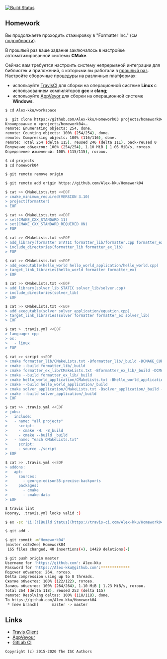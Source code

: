 [![Build Status](https://travis-ci.com/Alex-kku/Lab04.svg?branch=master)](https://travis-ci.com/Alex-kku/Lab04)
## Homework

Вы продолжаете проходить стажировку в "Formatter Inc." (см [подробности](https://github.com/tp-labs/lab03#Homework)).

В прошлый раз ваше задание заключалось в настройке автоматизированной системы **CMake**.

Сейчас вам требуется настроить систему непрерывной интеграции для библиотек и приложений, с которыми вы работали в [прошлый раз](https://github.com/tp-labs/lab03#Homework). Настройте сборочные процедуры на различных платформах:
* используйте [TravisCI](https://travis-ci.com/) для сборки на операционной системе **Linux** с использованием компиляторов **gcc** и **clang**;
* используйте [AppVeyor](https://www.appveyor.com/) для сборки на операционной системе **Windows**.

```sh
$ cd Alex-kku/workspace
```

```sh
$  git clone https://github.com/Alex-kku/Homework03 projects/homework04
Клонирование в «projects/homework04»…
remote: Enumerating objects: 254, done.
remote: Counting objects: 100% (254/254), done.
remote: Compressing objects: 100% (116/116), done.
remote: Total 254 (delta 115), reused 246 (delta 111), pack-reused 0
Получение объектов: 100% (254/254), 1.10 MiB | 1.06 MiB/s, готово.
Определение изменений: 100% (115/115), готово.
```

```sh
$ cd projects
$ cd homework04
```

```sh
$ git remote remove origin
```

```sh
$ git remote add origin https://github.com/Alex-kku/Homework04
```

```sh
$ cat >> CMakeLists.txt <<EOF
> cmake_minimum_required(VERSION 3.10)
> project(formatter)
> EOF
```

```sh
$ cat >> CMakeLists.txt <<EOF
> set(CMAKE_CXX_STANDARD 11)
> set(CMAKE_CXX_STANDARD_REQUIRED ON)
> EOF
```

```sh
$ cat >> CMakeLists.txt <<EOF
> add_library(formatter STATIC formatter_lib/formatter.cpp formatter_ex STATIC formatter_ex_lib/formatter_ex.cpp)
> include_directories(formatter_lib formatter_ex_lib)
> EOF
```

```sh
$ cat >> CMakeLists.txt <<EOF
> add_executable(hello_world hello_world_application/hello_world.cpp)
> target_link_libraries(hello_world formatter formatter_ex)
> EOF
```

```sh
$ cat >> CMakeLists.txt <<EOF
> add_library(solver_lib STATIC solver_lib/solver.cpp)
> include_directories(solver_lib)
> EOF
```

```sh
$ cat >> CMakeLists.txt <<EOF
> add_executable(solver solver_application/equation.cpp)
> target_link_libraries(solver formatter formatter_ex solver_lib)
> EOF
```

```sh
$ cat > .travis.yml <<EOF
> language: cpp
> os:
>   - linux
> EOF
```

```sh
$ cat >> script <<EOF
> cmake formatter_lib/CMakeLists.txt -Bformatter_lib/_build -DCMAKE_CURRENT_SOURCE_DIR=$PWD
> cmake --build formatter_lib/_build
> cmake formatter_ex_lib/CMakeLists.txt -Bformatter_ex_lib/_build -DCMAKE_CURRENT_SOURCE_DIR=$PWD
> cmake --build formatter_ex_lib/_build
> cmake hello_world_application/CMakeLists.txt -Bhello_world_application/_build -DCMAKE_CURRENT_SOURCE_DIR=$PWD
> cmake --build hello_world_application/_build
> cmake solver_application/CMakeLists.txt -Bsolver_application/_build -DCMAKE_CURRENT_SOURCE_DIR=$PWD
> cmake --build solver_application/_build
> EOF
```

```sh
$ cat >> .travis.yml <<EOF
> jobs:
>   include:
>   - name: "all projects"
>     script:
>     - cmake -H. -B_build
>     - cmake --build _build
>   - name: "each CMakeLists.txt"
>     script:
>     - source ./script
> EOF
```

```sh
$ cat >> .travis.yml <<EOF
> addons:
>   apt:
>     sources:
>       - george-edison55-precise-backports
>     packages:
>       - cmake
>       - cmake-data
> EOF
```

```sh
$ travis lint
Hooray, .travis.yml looks valid :)
```

```sh
$ ex -sc '1i|[![Build Status](https://travis-ci.com/Alex-kku/Homework04.svg?branch=master)](https://travis-ci.com/Alex-kku/Homework04)' -cx README.md
```

```sh
$ git add .
```

```sh
$ git commit -m"Homework04"
[master cd3e2ee] Homework04
 165 files changed, 40 insertions(+), 14429 deletions(-)
 ```

```sh
$ git push origin master
Username for 'https://github.com': Alex-kku
Password for 'https://Alex-kku@github.com':************* 
Подсчет объектов: 264, готово.
Delta compression using up to 8 threads.
Сжатие объектов: 100% (122/122), готово.
Запись объектов: 100% (264/264), 1.10 MiB | 1.23 MiB/s, готово.
Total 264 (delta 118), reused 253 (delta 115)
remote: Resolving deltas: 100% (118/118), done.
To https://github.com/Alex-kku/Homework04
 * [new branch]      master -> master
```

## Links

- [Travis Client](https://github.com/travis-ci/travis.rb)
- [AppVeyour](https://www.appveyor.com/)
- [GitLab CI](https://about.gitlab.com/gitlab-ci/)

```
Copyright (c) 2015-2020 The ISC Authors
```
